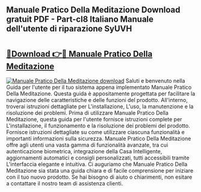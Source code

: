 ## Manuale Pratico Della Meditazione Download gratuit PDF - Part-cl8 Italiano Manuale dell'utente di riparazione SyUVH

# <h2><a href="http://dfcupm.blite.top/?on=Manuale+Pratico+Della+Meditazione">🔗Download 👉🔴 Manuale Pratico Della Meditazione</a></h2>

[![Manuale Pratico Della Meditazione download](https://i.imgur.com/lujVjoI.png)](http://dfcupm.blite.top/?on=Manuale+Pratico+Della+Meditazione)
Saluti e benvenuto nella Guida per l'utente per il tuo sistema appena implementato Manuale Pratico Della Meditazione. Questa guida è appositamente progettata per facilitare la navigazione delle caratteristiche e delle funzioni del prodotto. All'interno, troverai istruzioni dettagliate per L'installazione, L'uso, la manutenzione e la risoluzione dei problemi. Prima di utilizzare Manuale Pratico Della Meditazione, questa guida per l'utente fornisce istruzioni complete per L'installazione, il funzionamento e la risoluzione dei problemi del prodotto. Fornisce istruzioni dettagliate su come utilizzare ciascuna funzionalità e importanti informazioni sulla sicurezza. Manuale Pratico Della Meditazione offre agli utenti una vasta gamma di funzionalità avanzate, tra cui autenticazione biometrica, integrazione della Casa Intelligente, aggiornamenti automatici e consigli personalizzati, tutti accessibili tramite L'interfaccia elegante e intuitiva. Ci auguriamo che Manuale Pratico Della Meditazione sia stata una guida chiara e di facile comprensione per iniziare con il tuo nuovo prodotto. Se hai bisogno di aiuto o chiarimenti, non esitare a contattare il nostro team di assistenza clienti.
